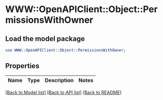 # WWW::OpenAPIClient::Object::PermissionsWithOwner

## Load the model package
```perl
use WWW::OpenAPIClient::Object::PermissionsWithOwner;
```

## Properties
Name | Type | Description | Notes
------------ | ------------- | ------------- | -------------

[[Back to Model list]](../README.md#documentation-for-models) [[Back to API list]](../README.md#documentation-for-api-endpoints) [[Back to README]](../README.md)


